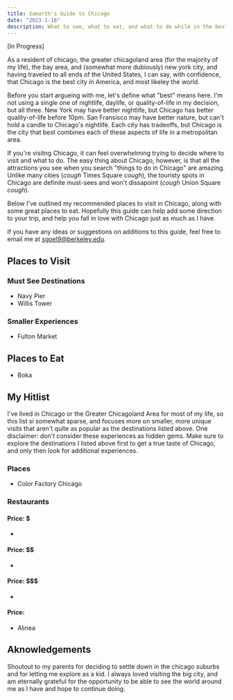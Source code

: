 ```yaml
---
title: Samarth's Guide to Chicago
date: "2023-1-16"
description: What to see, what to eat, and what to do while in the best city in the world.
---
```


[In Progress]

As a resident of chicago, the greater chicagoland area (for the majority of my life), the bay area, and (somewhat more dubiously) new york city, and having traveled to all ends of the United States, I can say, with confidence, that Chicago is the best city in America, and most likeley the world.

Before you start argueing with me, let's define what "best" means here. I'm not using a single one of nightlife, daylife, or quality-of-life in my decision, but all three. New York may have better nightlife, but Chicago has better quality-of-life before 10pm. San Fransisco may have better nature, but can't hold a candle to Chicago's nightlife. Each city has tradeoffs, but Chicago is the city that best combines each of these aspects of life in a metropolitan area.

If you're visitng Chicago, it can feel overwhelming trying to decide where to visit and what to do. The easy thing about Chicago, however, is that all the attractions you see when you search "things to do in Chicago" are amazing. Unlike many cities (_cough_ Times Square _cough_), the touristy spots in Chicago are definite must-sees and won't dissapoint (_cough_ Union Square _cough_).

Below I've outlined my recommended places to visit in Chicago, along with some great places to eat. Hopefully this guide can help add some direction to your trip, and help you fall in love with Chicago just as much as I have.

If you have any ideas or suggestions on additions to this guide, feel free to email me at sgoel9@berkeley.edu.

## Places to Visit

### Must See Destinations

- Navy Pier
- Willis Tower

### Smaller Experiences

- Fulton Market

## Places to Eat

- Boka

## My Hitlist

I've lived in Chicago or the Greater Chicagoland Area for most of my life, so this list si somewhat sparse, and focuses more on smaller, more unique visits that aren't quite as popular as the destinations listed above. One disclaimer: don't consider these experiences as hidden gems. Make sure to explore the destinations I listed above first to get a true taste of Chicago, and only then look for additional experiences.

### Places

- Color Factory Chicago

### Restaurants

#### Price: $

-

#### Price: $$

-

#### Price: $$$

-

#### Price: $$$$

- Alinea

## Aknowledgements

Shoutout to my parents for deciding to settle down in the chicago suburbs and for letting me explore as a kid. I always loved visiting the big city, and am eternally grateful for the opportunity to be able to see the world around me as I have and hope to continue doing.
